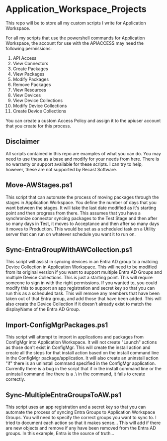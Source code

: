 # Application_Workspace_Projects
This repo will be to store all my custom scripts I write for Application Workspace.

For all my scripts that use the powershell commands for Application Workspace, the account for use with the APIACCESS may need the following permissions:

1. API Access
2. View Connectors
3. Create Packages
4. View Packages
5. Modify Packages
6. Remove Packages
7. View Resources
8. View Devices
9. View Device Collections
10. Modify Device Collections
11. Create Device Collections

You can create a custom Access Policy and assign it to the apiuser account that you create for this process.

## Disclaimer

All scripts contained in this repo are examples of what you can do. You may need to use these as a base and modify for your needs from here. There is no warranty or support available for these scripts. I can try to help, however, these are not supported by Recast Software.

## Move-AWStages.ps1 

This script that can automate the process of moving packages through the stages in Application Workspace. You define the number of days that you want between the stages. It will take the last date modified as it's starting point and then progress from there. This assumes that you have a synchronize connector syncing packages to the Test Stage and then after so many days in Test, it moves to Acceptance and then after so many days it moves to Production. This would be set as a scheduled task on a Utility server that can run on whatever schedule you want it to run on.

## Sync-EntraGroupWithAWCollection.ps1 

This script will assist in syncing devices in an Entra AD group to a matcing Device Collection in Application Workspace. This will need to be modified from its original version if you want to support multiple Entra AD Groups and multiple Device Collections. This is just a starting point. This will require someone to sign in with the right permissions. If you wanted to, you could modify this to support an app registration and secret key so that you can run this as a scheduled task. This will remove any members that have been taken out of that Entra group, and add those that have been added. This will also create the Device Collection if it doesn't already exist to match the displayName of the Entra AD Group.

## Import-ConfigMgrPackages.ps1

This script will attempt to import in applications and packages from ConfigMgr into Application Workspace. It will not create "Launch" actions as those don't exist in ConfigMgr. This will create the install action and create all the steps for that install action based on the install command line in the ConfigMgr package/application. It will also create an uninstall action "if" there is an uninstall command specified in the ConfigMgr application. Currently there is a bug in the script that if in the install command line or the uninstall command line there is a .\ in the command, it fails to create correctly.

## Sync-MultipleEntraGroupsToAW.ps1

This script uses an app registration and a secret key so that you can automate the process of syncing Entra Groups to Application Workspace Groups. You will need to specify the correct groups you want to sync to. I tried to document each action so that it makes sense... This will add if there are new objects and remove if any have been removed from the Entra AD groups. In this example, Entra is the source of truth...
